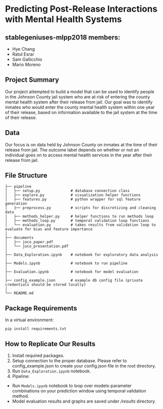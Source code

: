 # Predicting Post-Release Interactions with Mental Health Systems
## stablegeniuses-mlpp2018 members:
* Hye Chang
* Ratul Esrar
* Sam Gallicchio
* Mario Moreno

## Project Summary
Our project attempted to build a model that can be used to identify people in the Johnson County jail system who are at risk of entering the county mental health system after their release from jail. Our goal was to identify inmates who would enter the county mental health system within one year of their release, based on information available to the jail system at the time of their release.

## Data
Our focus is on data held by Johnson County on inmates at the time of their release from jail. The outcome label depends on whether or not an individual goes on to access mental health services in the year after their release from jail.

## File Structure

    ├── pipeline		
    │   ├── setup.py              # database connection class
    │   ├── explore.py            # visualization helper functions
    │   ├── features.py           # python wrapper for sql feature generation
    │   ├── preprocess.py         # scripts for discretizing and cleaning data
    │   ├── methods_helper.py     # helper functions to run methods loop
    │   ├── methods_loop.py       # temporal validation loop functions
    │   └── evaluation.py         # takes results from validation loop to evaluate for bias and feature importance
    │      
    ├── documents
    │   ├── joco_paper.pdf
    │   └── joco_presentation.pdf
  	│  
    ├── Data_Exploration.ipynb    # notebook for exploratory data analysis           
  	│  
    ├── Models.ipynb	          # notebook to run pipeline
 	│
    ├── Evaluation.ipynb          # notebook for model evaluation
    │
    ├── config_example.json       # example db config file (private credentials should be stored locally)
    │  
    └── README.md

## Package Requirements
In a virtual environment:
```
pip install requirements.txt
```

## How to Replicate Our Results
1. Install required packages.
2. Setup connection to the proper database. Please refer to config_example.json to create your config.json file in the root directory.
3. Run `Data_Exploration.ipynb` notebook.
4. Pipeline:
* Run `Models.ipynb` notebook to loop over models-parameter combinations on your prediction window using temporal validation method.
* Model evaluation results and graphs are saved under */results* directory.
